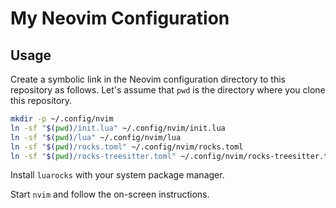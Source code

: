 # My Neovim Configuration

## Usage

Create a symbolic link in the Neovim configuration directory to this repository as follows.
Let's assume that `pwd` is the directory where you clone this repository.

```bash
mkdir -p ~/.config/nvim
ln -sf "$(pwd)/init.lua" ~/.config/nvim/init.lua
ln -sf "$(pwd)/lua" ~/.config/nvim/lua
ln -sf "$(pwd)/rocks.toml" ~/.config/nvim/rocks.toml
ln -sf "$(pwd)/rocks-treesitter.toml" ~/.config/nvim/rocks-treesitter.toml
```

Install `luarocks` with your system package manager.

Start `nvim` and follow the on-screen instructions.
